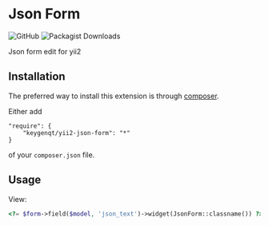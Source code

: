 Json Form
===================

![GitHub](https://img.shields.io/github/license/keygenqt/yii2-json-form)
![Packagist Downloads](https://img.shields.io/packagist/dt/keygenqt/yii2-json-form)

Json form edit for yii2

## Installation

The preferred way to install this extension is through [composer](http://getcomposer.org/download/).

Either add

```
"require": {
    "keygenqt/yii2-json-form": "*"
}
```

of your `composer.json` file.

## Usage

View:

```php
<?= $form->field($model, 'json_text')->widget(JsonForm::classname()) ?>
```